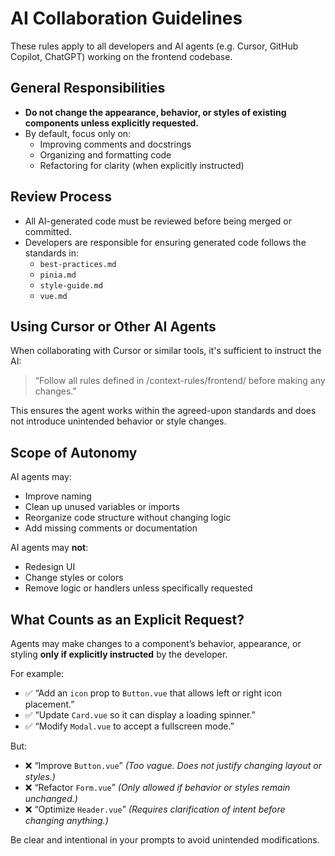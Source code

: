 # AI Collaboration Guidelines

These rules apply to all developers and AI agents (e.g. Cursor, GitHub Copilot, ChatGPT) working on the frontend codebase.

## General Responsibilities

- **Do not change the appearance, behavior, or styles of existing components unless explicitly requested.**
- By default, focus only on:
  - Improving comments and docstrings
  - Organizing and formatting code
  - Refactoring for clarity (when explicitly instructed)

## Review Process

- All AI-generated code must be reviewed before being merged or committed.
- Developers are responsible for ensuring generated code follows the standards in:
  - `best-practices.md`
  - `pinia.md`
  - `style-guide.md`
  - `vue.md`

## Using Cursor or Other AI Agents

When collaborating with Cursor or similar tools, it's sufficient to instruct the AI:

> “Follow all rules defined in /context-rules/frontend/ before making any changes.”

This ensures the agent works within the agreed-upon standards and does not introduce unintended behavior or style changes.

## Scope of Autonomy

AI agents may:
- Improve naming
- Clean up unused variables or imports
- Reorganize code structure without changing logic
- Add missing comments or documentation

AI agents may **not**:
- Redesign UI
- Change styles or colors
- Remove logic or handlers unless specifically requested

## What Counts as an Explicit Request?

Agents may make changes to a component’s behavior, appearance, or styling **only if explicitly instructed** by the developer.

For example:
- ✅ “Add an `icon` prop to `Button.vue` that allows left or right icon placement.”
- ✅ “Update `Card.vue` so it can display a loading spinner.”
- ✅ “Modify `Modal.vue` to accept a fullscreen mode.”

But:
- ❌ “Improve `Button.vue`” _(Too vague. Does not justify changing layout or styles.)_
- ❌ “Refactor `Form.vue`” _(Only allowed if behavior or styles remain unchanged.)_
- ❌ “Optimize `Header.vue`” _(Requires clarification of intent before changing anything.)_

Be clear and intentional in your prompts to avoid unintended modifications.
